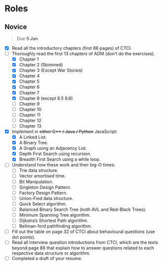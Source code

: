# Roles

## Novice

> Due **5 Jan**

- [x] Read all the introductory chapters (first 86 pages) of CTCI.
- [ ] Thoroughly read the first 13 chapters of ADM (don't do the exercises).
  - [x] Chapter 1
  - [x] Chapter 2 (Skimmed)
  - [x] Chapter 3 (Except War Stories)
  - [x] Chapter 4
  - [x] Chapter 5
  - [x] Chapter 6
  - [x] Chapter 7
  - [x] Chapter 8 (except 8.5 8.6)
  - [ ] Chapter 9
  - [ ] Chapter 10
  - [ ] Chapter 11
  - [ ] Chapter 12
  - [ ] Chapter 13
- [x] Implement in ~~either C++ / Java / Python~~ JavaScript:
  - [x] A Linked List.
  - [x] A Binary Tree.
  - [x] A Graph using an Adjacency List.
  - [x] Depth First Search using recursion.
  - [x] Breadth First Search using a while loop.
- [ ] Understand how these work and their big-O times:
  - [ ] Trie data structure.
  - [ ] Vector amortised time.
  - [ ] Bit Manipulation.
  - [ ] Singleton Design Pattern.
  - [ ] Factory Design Pattern.
  - [ ] Union-Find data structure.
  - [ ] Quick Select algorithm.
  - [ ] Balanced Binary Search Tree (both AVL and Red-Black Trees).
  - [ ] Minimum Spanning Tree algorithm.
  - [ ] Dijkstra’s Shortest Path algorithm.
  - [ ] Bellman-ford pathfinding algorithm.
- [ ] Fill out the table on page 32 of CTCI about behavioural questions (use dot points).
- [ ] Read all interview question introductions from CTCI, which are the texts beyond page 86 that explain how to answer questions related to each respective data structure or algorithm.
- [ ] Completed a draft of your resume.
